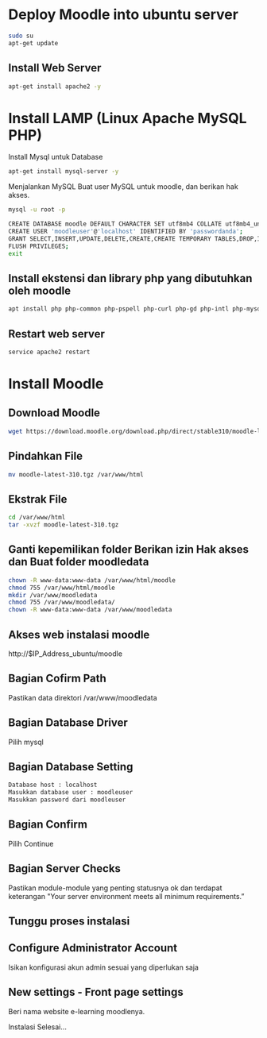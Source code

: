 # Deploy Moodle into ubuntu server

```bash
sudo su
apt-get update
```
## Install Web Server
```bash
apt-get install apache2 -y
```
# Install LAMP (Linux Apache MySQL PHP)
Install Mysql untuk Database
```bash
apt-get install mysql-server -y
```

Menjalankan MySQL Buat user MySQL untuk moodle, dan berikan hak akses. 
```bash
mysql -u root -p

CREATE DATABASE moodle DEFAULT CHARACTER SET utf8mb4 COLLATE utf8mb4_unicode_ci;
CREATE USER 'moodleuser'@'localhost' IDENTIFIED BY 'passwordanda';
GRANT SELECT,INSERT,UPDATE,DELETE,CREATE,CREATE TEMPORARY TABLES,DROP,INDEX,ALTER ON moodle.* TO moodleuser@localhost;
FLUSH PRIVILEGES;
exit
```
## Install ekstensi dan library php yang dibutuhkan oleh moodle
```bash
apt install php php-common php-pspell php-curl php-gd php-intl php-mysql php-xml php-xmlrpc php-ldap php-zip php-soap php-mbstring libapache2-mod-php -y
```

## Restart web server
```bash 
service apache2 restart
```

# Install Moodle
## Download Moodle
```bash
wget https://download.moodle.org/download.php/direct/stable310/moodle-latest-310.tgz
```
## Pindahkan File
```bash 
mv moodle-latest-310.tgz /var/www/html
```

## Ekstrak File
```bash
cd /var/www/html
tar -xvzf moodle-latest-310.tgz
```
## Ganti kepemilikan folder Berikan izin Hak akses dan Buat folder moodledata
```bash
chown -R www-data:www-data /var/www/html/moodle
chmod 755 /var/www/html/moodle
mkdir /var/www/moodledata
chmod 755 /var/www/moodledata/
chown -R www-data:www-data /var/www/moodledata
```
## Akses web instalasi moodle
 http://$IP_Address_ubuntu/moodle
 
## Bagian Cofirm Path
Pastikan data direktori /var/www/moodledata

## Bagian Database Driver
Pilih mysql

## Bagian Database Setting
```bash
Database host : localhost
Masukkan database user : moodleuser
Masukkan password dari moodleuser
```

## Bagian Confirm
Pilih Continue

## Bagian Server Checks
Pastikan module-module yang penting statusnya ok dan terdapat keterangan "Your server environment meets all minimum requirements.”

## Tunggu proses instalasi

## Configure Administrator Account
Isikan konfigurasi akun admin sesuai yang diperlukan saja

## New settings - Front page settings
Beri nama website e-learning moodlenya.

Instalasi Selesai…







